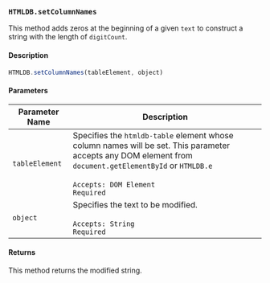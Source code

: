 ### `HTMLDB.setColumnNames`

This method adds zeros at the beginning of a given `text` to construct a string with the length of `digitCount`.

#### Description

```javascript
HTMLDB.setColumnNames(tableElement, object)
```

#### Parameters

| Parameter Name             | Description                               |
| -------------------------- | ----------------------------------------- |
| `tableElement` | Specifies the `htmldb-table` element whose column names will be set. This parameter accepts any DOM element from `document.getElementById` or `HTMLDB.e`<br><br>`Accepts: DOM Element`<br>`Required` |
| `object` | Specifies the text to be modified.<br><br>`Accepts: String`<br>`Required` |

#### Returns

This method returns the modified string.